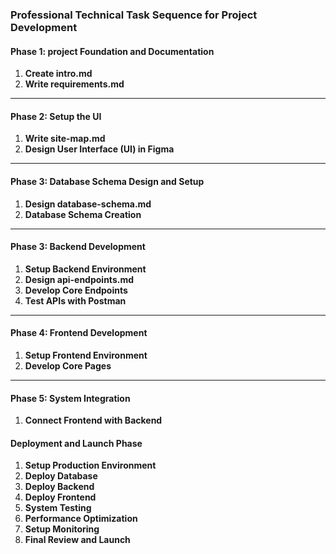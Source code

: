 
### Professional Technical Task Sequence for Project Development  

#### **Phase 1: project Foundation and Documentation**
1. **Create intro.md**  
2. **Write requirements.md**  

---

#### **Phase 2: Setup the UI**  
1. **Write site-map.md**
2. **Design User Interface (UI) in Figma**

---

#### **Phase 3: Database Schema Design and Setup**  
1. **Design database-schema.md**  
2. **Database Schema Creation**  

---

#### **Phase 3: Backend Development**  
1. **Setup Backend Environment**  
2. **Design api-endpoints.md**  
3. **Develop Core Endpoints**  
4. **Test APIs with Postman**  

---

#### **Phase 4: Frontend Development**  
1. **Setup Frontend Environment**  
2. **Develop Core Pages**  

---

#### **Phase 5: System Integration**  
1. **Connect Frontend with Backend** 

#### **Deployment and Launch Phase**
1. **Setup Production Environment**  
2. **Deploy Database**  
3. **Deploy Backend**  
4. **Deploy Frontend**  
5. **System Testing**  
6. **Performance Optimization**  
7. **Setup Monitoring**  
8. **Final Review and Launch**  
